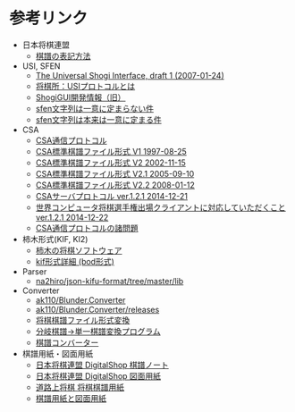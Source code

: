 <!-- Markdown -->
# 参考リンク

- 日本将棋連盟
  - [棋譜の表記方法](https://www.shogi.or.jp/faq/kihuhyouki.html)
- USI, SFEN
  - [The Universal Shogi Interface, draft 1 (2007-01-24)](https://web.archive.org/web/20080131070731/http://www.glaurungchess.com/shogi/usi.html)
  - [将棋所：USIプロトコルとは](http://www.geocities.jp/shogidokoro/usi.html)
  - [ShogiGUI開発情報（旧）](https://sites.google.com/site/shogixyz/home/shogigui/shogigui-kai-fa-qing-bao)
  - [sfen文字列は一意に定まらない件](http://yaneuraou.yaneu.com/2016/07/15/sfen%E6%96%87%E5%AD%97%E5%88%97%E3%81%AF%E4%B8%80%E6%84%8F%E3%81%AB%E5%AE%9A%E3%81%BE%E3%82%89%E3%81%AA%E3%81%84%E4%BB%B6/)
  - [sfen文字列は本来は一意に定まる件](http://yaneuraou.yaneu.com/2016/07/15/sfen%E6%96%87%E5%AD%97%E5%88%97%E3%81%AF%E6%9C%AC%E6%9D%A5%E3%81%AF%E4%B8%80%E6%84%8F%E3%81%AB%E5%AE%9A%E3%81%BE%E3%82%8B%E4%BB%B6/)
- CSA
  - [CSA通信プロトコル](http://www2.computer-shogi.org/protocol/)
  - [CSA標準棋譜ファイル形式 V1 1997-08-25](http://www.computer-shogi.org/wcsc12/record.html)
  - [CSA標準棋譜ファイル形式 V2 2002-11-15](http://www2.computer-shogi.org/protocol/record_v2.html)
  - [CSA標準棋譜ファイル形式 V2.1 2005-09-10](http://www2.computer-shogi.org/protocol/record_v21.html)
  - [CSA標準棋譜ファイル形式 V2.2 2008-01-12](http://www.computer-shogi.org/protocol/record_v22.html)
  - [CSAサーバプロトコル ver.1.2.1 2014-12-21](http://www2.computer-shogi.org/protocol/tcp_ip_server_121.html)
  - [世界コンピュータ将棋選手権出場クライアントに対応していただくこと ver.1.2.1 2014-12-22](http://www2.computer-shogi.org/protocol/tcp_ip_client_121.html)
  - [CSA通信プロトコルの諸問題](http://d.hatena.ne.jp/LS3600/20091201/p1)
- 柿木形式(KIF, KI2)
  - [柿木の将棋ソフトウェア](http://kakinoki.o.oo7.jp/)
  - [kif形式詳細 (bod形式)](http://d.hatena.ne.jp/mozuyama/20030909/p5)
- Parser
  - [na2hiro/json-kifu-format/tree/master/lib](https://github.com/na2hiro/json-kifu-format/tree/master/lib)
- Converter
  - [ak110/Blunder.Converter](https://github.com/ak110/Blunder.Converterhttps://github.com/ak110/Blunder.Converter)
  - [ak110/Blunder.Converter/releases](https://github.com/ak110/Blunder.Converter/releases)
  - [将棋棋譜ファイル形式変換](https://shogi.zukeran.org/shogi-file-management-and-converter/)
  - [分岐棋譜→単一棋譜変換プログラム](http://www.hakusa.net/computer/free/kifuconv.html)
  - [棋譜コンバーター](http://kifu-converter.herokuapp.com/)
- 棋譜用紙・図面用紙
  - [日本将棋連盟 DigitalShop 棋譜ノート](http://item.rakuten.co.jp/shogi/305547/)
  - [日本将棋連盟 DigitalShop 図面用紙](http://item.rakuten.co.jp/shogi/305544/)
  - [道路上将棋 将棋棋譜用紙](http://do.rojo.jp/shogi/help/help_kifupaper.html)
  - [棋譜用紙と図面用紙](http://blog.hangame.co.jp/meijin/article/34238533/)
